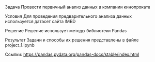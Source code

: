 Задача
Провести первичный анализ данных в компании кинопроката

Условия
Для проведения предварительного анализа данных используется датасет сайта IMBD

Решение
Решение использует методы библиотеки Pandas 


Результат
Задачи и способы их решения представлены в файле project_1.ipynb

Ссылки:
https://pandas.pydata.org/pandas-docs/stable/index.html
